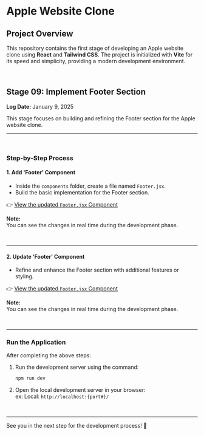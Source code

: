 # Apple Website Clone

## Project Overview

This repository contains the first stage of developing an Apple website clone using **React** and **Tailwind CSS**. The project is initialized with **Vite** for its speed and simplicity, providing a modern development environment.


<br>

## Stage 09: Implement Footer Section  
**Log Date:** January 9, 2025  

This stage focuses on building and refining the Footer section for the Apple website clone.


<hr>
<br>

### Step-by-Step Process


#### 1. Add 'Footer' Component  

- Inside the `components` folder, create a file named `Footer.jsx`.  
- Build the basic implementation for the Footer section.  

👉 [View the updated `Footer.jsx` Component](./src/components/Footer.jsx)

**Note:**  
You can see the changes in real time during the development phase.


<br>

<hr>


#### 2. Update 'Footer' Component  

- Refine and enhance the Footer section with additional features or styling.  

👉 [View the updated `Footer.jsx` Component](./src/components/Footer.jsx)

**Note:**  
You can see the changes in real time during the development phase.


<br>

<hr>



### Run the Application  
After completing the above steps:  
1. Run the development server using the command:  
   ```bash
   npm run dev
    ```
2. Open the local development server in your browser:<br>
    ex: Local: ```http://localhost:{port#}/```

<br>

<hr>
See you in the next step for the development process! 🚀
